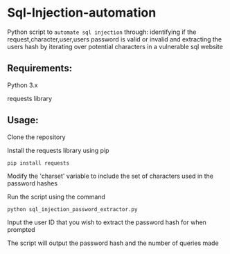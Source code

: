 # Sql-Injection-automation
Python script to `automate sql injection` through:
     identifying if the request,character,user,users password is valid or invalid
     and extracting the users hash by iterating over potential characters in a vulnerable sql website

## Requirements:
Python 3.x

requests library

## Usage:

Clone the repository

Install the requests library using pip
 
 `pip install requests`
 
Modify the 'charset' variable to include the set of characters used in the password hashes

Run the script using the command 

`python sql_injection_password_extractor.py`

Input the user ID that you wish to extract the password hash for when prompted

The script will output the password hash and the number of queries made
